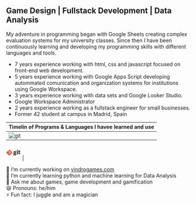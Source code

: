 ## Game Design | Fullstack Development | Data Analysis


My adventure in programming began with Google Sheets creating complex evaluation systems for my university classes.
Since then I have been continuously learning and developing my programming skills with different languages and tools.

- 7 years experience working with html, css and javascript focused on front-end web development.
- 5 years experience working with Google Apps Script developing autommated comunication and organization systems for institutions using Google Workspace.
- 3 years experience working with data sets and Google Looker Studio.
- Google Workspace Administrator
- 2 years experience working as a fullstack engineer for small businesses.
- Former 42 student at campus in Madrid, Spain

| **Timelin of Programs & Languages I havee learned and use** |
|----|
| <img src="[https://github.com/devicons/devicon/blob/master/icons/git/git-original-wordmark.svg](https://upload.wikimedia.org/wikipedia/commons/thumb/a/aa/GSheets.svg/2048px-GSheets.svg)" alt="git" width="40" height="40"/>  
<img src="https://github.com/devicons/devicon/blob/master/icons/git/git-original-wordmark.svg" alt="git" width="40" height="40"/>  
|


🔭 I’m currently working on [vindrogames.com](https://www.vindrogames.com/)<br />
🌱 I’m currently learning python and machine learning for Data Analysis<br />
💬 Ask me about games, game development and gamification<br />
😄 Pronouns: he/him<br />
⚡ Fun fact: I juggle and am a magician<br />
